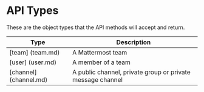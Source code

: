 # API Types

These are the object types that the API methods will accept and return.

Type                   | Description
---------------------- | -----------
[team] (team.md)       | A Mattermost team
[user] (user.md)       | A member of a team
[channel] (channel.md) | A public channel, private group or private message channel
